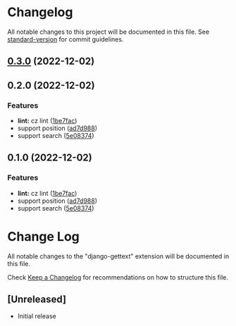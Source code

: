 # Changelog

All notable changes to this project will be documented in this file. See [standard-version](https://github.com/conventional-changelog/standard-version) for commit guidelines.

## [0.3.0](https://github.com/runningzyp/django-gettext/compare/v0.2.0...v0.3.0) (2022-12-02)

## 0.2.0 (2022-12-02)


### Features

* **lint:** cz lint ([1be7fac](https://github.com/runningzyp/django-gettext/commit/1be7fac0ec5e00ec10e59d1284378cf88375fba7))
* support position ([ad7d988](https://github.com/runningzyp/django-gettext/commit/ad7d988909025a504f329760834098edb22d37f2))
* support search ([5e08374](https://github.com/runningzyp/django-gettext/commit/5e08374b40848fc1eb96bc62b509adc245b5796f))

## 0.1.0 (2022-12-02)


### Features

* **lint:** cz lint ([1be7fac](https://github.com/runningzyp/django-gettext/commit/1be7fac0ec5e00ec10e59d1284378cf88375fba7))
* support position ([ad7d988](https://github.com/runningzyp/django-gettext/commit/ad7d988909025a504f329760834098edb22d37f2))
* support search ([5e08374](https://github.com/runningzyp/django-gettext/commit/5e08374b40848fc1eb96bc62b509adc245b5796f))

# Change Log

All notable changes to the "django-gettext" extension will be documented in this file.

Check [Keep a Changelog](http://keepachangelog.com/) for recommendations on how to structure this file.

## [Unreleased]

- Initial release